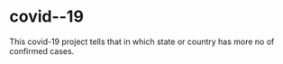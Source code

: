 # covid--19
This covid-19 project  tells that in which state or country has more no of confirmed cases.
